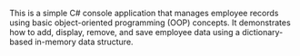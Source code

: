 This is a simple C# console application that manages employee records using basic object-oriented programming (OOP) concepts. It demonstrates how to add, display, remove, and save employee data using a dictionary-based in-memory data structure.
